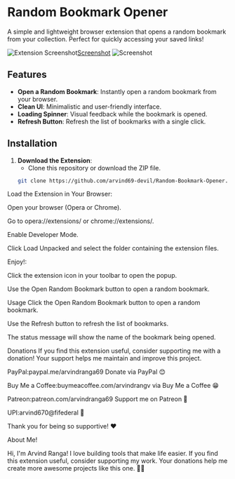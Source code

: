 # Random Bookmark Opener

A simple and lightweight browser extension that opens a random bookmark from your collection. Perfect for quickly accessing your saved links!

![Extension Screenshot](screenshot.png)[Screenshot](https://github.com/user-attachments/assets/b4e91bb1-8354-4f18-aac1-bc1d57c1c647)
![Screenshot ](https://github.com/user-attachments/assets/6b0581af-4181-4923-bc2e-58ca3a36b896)

## Features
- **Open a Random Bookmark**: Instantly open a random bookmark from your browser.
- **Clean UI**: Minimalistic and user-friendly interface.
- **Loading Spinner**: Visual feedback while the bookmark is opened.
- **Refresh Button**: Refresh the list of bookmarks with a single click.

## Installation
1. **Download the Extension**:
   - Clone this repository or download the ZIP file.
   ```bash
   git clone https://github.com/arvind69-devil/Random-Bookmark-Opener.git
   
Load the Extension in Your Browser:

Open your browser (Opera or Chrome).

Go to opera://extensions/ or chrome://extensions/.

Enable Developer Mode.

Click Load Unpacked and select the folder containing the extension files.

Enjoy!:

Click the extension icon in your toolbar to open the popup.

Use the Open Random Bookmark button to open a random bookmark.

Usage
Click the Open Random Bookmark button to open a random bookmark.

Use the Refresh button to refresh the list of bookmarks.

The status message will show the name of the bookmark being opened.

Donations
If you find this extension useful, consider supporting me with a donation! Your support helps me maintain and improve this project.

PayPal:paypal.me/arvindranga69 Donate via PayPal 😊

Buy Me a Coffee:buymeacoffee.com/arvindrangv via Buy Me a Coffee 😁

Patreon:patreon.com/arvindranga69  Support me on Patreon 🐼

UPI:arvind670@fifederal 💸

Thank you for being so supportive! ❤️

About Me!

Hi, I'm Arvind Ranga! I love building tools that make life easier. If you find this extension useful, consider supporting my work. Your donations help me create more awesome projects like this one. 🐼😊
